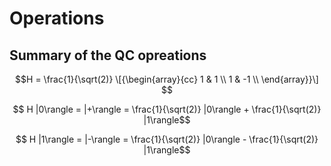 # Operations

## Summary of the QC opreations

```math
H = \frac{1}{\sqrt(2)}    
\[{\begin{array}{cc}
    1 & 1 \\
    1 & -1 \\
\end{array}}\] 
```
```math
  H |0\rangle = |+\rangle = \frac{1}{\sqrt(2)} |0\rangle + \frac{1}{\sqrt(2)} |1\rangle
```
```math   
  H |1\rangle = |-\rangle = \frac{1}{\sqrt(2)} |0\rangle - \frac{1}{\sqrt(2)} |1\rangle
```